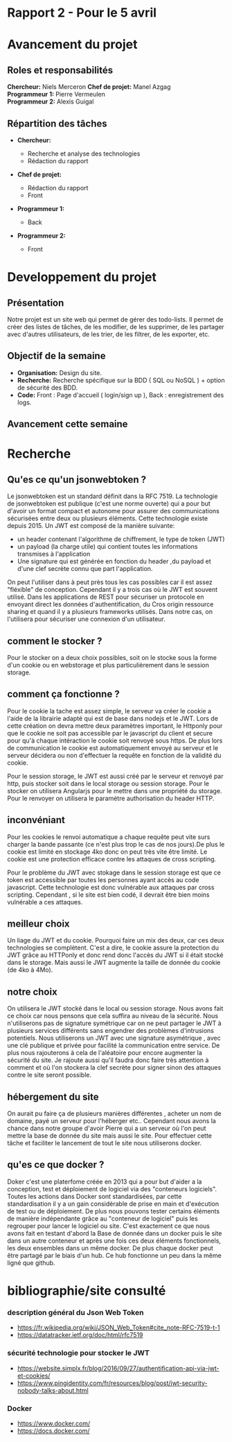 # Rapport 2 - Pour le 5 avril

# Avancement du projet
## Roles et responsabilités
**Chercheur:** Niels Merceron 
**Chef de projet:** Manel Azgag   
**Programmeur 1:** Pierre Vermeulen  
**Programmeur 2:** Alexis Guigal 

## Répartition des tâches
- **Chercheur:** 
  - Recherche et analyse des technologies
  - Rédaction du rapport 

- **Chef de projet:**  
  - Rédaction du rapport 
  - Front

- **Programmeur 1:**  
  - Back 

- **Programmeur 2:**
  - Front
  
  
# Developpement du projet
## Présentation
Notre projet est un site web qui permet de gérer des todo-lists. Il permet de créer des listes de tâches, de les modifier, de les supprimer, de les partager avec d'autres utilisateurs, de les trier, de les filtrer, de les exporter, etc.  

## Objectif de la semaine
- **Organisation:** Design du site. 
- **Recherche:** Recherche spécifique sur la BDD ( SQL ou NoSQL ) + option de sécurité des BDD.
- **Code:** Front : Page d'accueil ( login/sign up ), Back : enregistrement des logs.

## Avancement cette semaine
  
  

# Recherche

## Qu'es ce qu'un jsonwebtoken ?

  Le jsonwebtoken est un standard définit dans la RFC 7519. 
  La technologie de jsonwebtoken est publique (c'est une norme ouverte) qui a pour but d'avoir un format compact et autonome pour assurer des communications sécurisées entre deux ou plusieurs éléments.
  Cette technologie existe depuis 2015.
  Un JWT est composé de la manière suivante:
  - un header contenant l'algorithme de chiffrement, le type de token (JWT)
  - un payload (la charge utile) qui contient toutes les informations transmises à l'application
  - Une signature qui est générée en fonction du header ,du payload et d'une clef secrète connu que part l'application.

  On peut l'utiliser dans à peut près tous les cas possibles car il est assez "fléxible" de conception. Cependant il y a trois cas où le JWT est souvent utilisé.
  Dans les applications de REST pour sécuriser un protocole en envoyant direct les données d'authentification, du Cros origin ressource sharing et quand il y a plusieurs frameworks utilisés. 
  Dans notre cas, on l'utilisera pour sécuriser une connexion d'un utilisateur.


## comment le stocker ?
   Pour le stocker on a deux choix possibles, soit on le stocke sous la forme d'un cookie ou en webstorage et plus particulièrement dans le session storage.

## comment ça fonctionne ?

  Pour le cookie la tache est assez simple, le serveur va créer le cookie a l'aide de la librairie adapté qui est de base dans nodejs et le JWT.
  Lors de cette création on devra mettre deux paramètres important, le Httponly pour que le cookie ne soit pas accessible par le javascript du client et secure pour qu'à chaque intéraction le cookie soit renvoyé sous https.
  De plus lors de communication le cookie est automatiquement envoyé au serveur et le serveur décidera ou non d'effectuer la requête en fonction de la validité du cookie.

  Pour le session storage, le JWT  est aussi créé par le serveur et renvoyé par http, puis stocker soit dans le local storage ou session storage. Pour le stocker on utilisera Angularjs pour le mettre dans une propriété du storage.
  Pour le renvoyer on utilisera le paramètre authorisation du header HTTP.

## inconvéniant

Pour les cookies le renvoi automatique a chaque requête peut vite surs charger la bande passante (ce n'est plus trop le cas de nos jours).De plus le cookie est limité en stockage 4ko donc on peut très vite être limité.
Le cookie est une protection efficace contre les attaques de cross scripting.

Pour le problème du JWT avec stokage dans le session storage est que ce token est accessible par toutes les personnes ayant accès au code javascript. Cette technologie est donc vulnérable aux attaques par cross scripting. 
Cependant , si le site est bien codé, il devrait être bien moins vulnérable a ces attaques.  

## meilleur choix 

Un liage du JWT et du cookie. Pourquoi faire un mix des deux, car ces deux technologies se complètent. C'est a dire, le cookie assure la protection du JWT grâce au HTTPonly et donc rend donc l'accès du JWT si il était stocké dans le storage. 
Mais aussi le JWT augmente la taille de donnée du cookie (de 4ko à 4Mo).

## notre choix 

On utilisera le JWT stocké dans le local ou session storage.
Nous avons fait ce choix car nous pensons que cela suffira au niveau de la sécurité.
Nous n'utiliserons pas de signature symétrique car on ne peut partager le JWT à plusieurs services différents sans engendrer des problèmes d'intrusions potentiels.
Nous utiliserons un JWT avec une signature asymétrique , avec une clé publique et privée pour facilité la communication entre service. De plus nous rajouterons à cela de l'aléatoire pour encore augmenter la sécurité du site.
Je rajoute aussi qu'il faudra donc faire très attention à comment et où l'on stockera la clef secrète pour signer sinon des attaques contre le site seront possible.


## hébergement du site

On aurait pu faire ça de plusieurs manières différentes , acheter un nom de domaine, payé un serveur pour l'héberger etc..
Cependant nous avons la chance dans notre groupe d'avoir Pierre qui a un serveur où l'on peut mettre la base de donnée du site mais aussi le site. 
Pour effectuer cette tâche et faciliter le lancement de tout le site nous utiliserons docker.

## qu'es ce que docker ?

Doker c'est une platerfome créée en 2013 qui a pour but d'aider a la conception, test et déploiement de logiciel via des "conteneurs logiciels".
Toutes les actions dans Docker sont standardisées, par cette standardisation il y a un gain considérable de prise en main et d'exécution de test ou de déploiement.
De plus nous pouvons tester certains éléments de manière indépendante grâce au "conteneur de logiciel" puis les regrouper pour lancer le logiciel ou site.
C'est exactement ce que nous avons fait en testant d'abord la Base de donnée dans un docker puis le site dans un autre conteneur et après une fois ces deux éléments fonctionnels, les deux ensembles dans un même docker.
De plus chaque docker peut être partagé par le biais d'un hub. Ce hub fonctionne un peu dans la même ligné que github.


# bibliographie/site consulté

### description général du Json Web Token
  - https://fr.wikipedia.org/wiki/JSON_Web_Token#cite_note-RFC-7519-t-1
  - https://datatracker.ietf.org/doc/html/rfc7519

### sécurité technologie pour stocker le JWT
  - https://website.simplx.fr/blog/2016/09/27/authentification-api-via-jwt-et-cookies/
  - https://www.pingidentity.com/fr/resources/blog/post/jwt-security-nobody-talks-about.html

### Docker
 - https://www.docker.com/
 - https://docs.docker.com/
